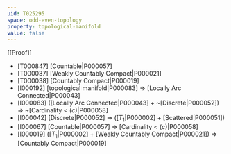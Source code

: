 ```yaml
---
uid: T025295
space: odd-even-topology
property: topological-manifold
value: false
---
```

[[Proof]]

* [T000847] [Countable|P000057]
* [T000037] [Weakly Countably Compact|P000021]
* [T000038] [Countably Compact|P000019]
* [I000192] [topological manifold|P000083] => [Locally Arc Connected|P000043]
* [I000083] ([Locally Arc Connected|P000043] + ~[Discrete|P000052]) => ~[Cardinality < $\mathfrak(c)$|P000058]
* [I000042] [Discrete|P000052] => ([$T_1$|P000002] + [Scattered|P000051])
* [I000067] [Countable|P000057] => [Cardinality < $\mathfrak(c)$|P000058]
* [I000019] ([$T_1$|P000002] + [Weakly Countably Compact|P000021]) => [Countably Compact|P000019]

